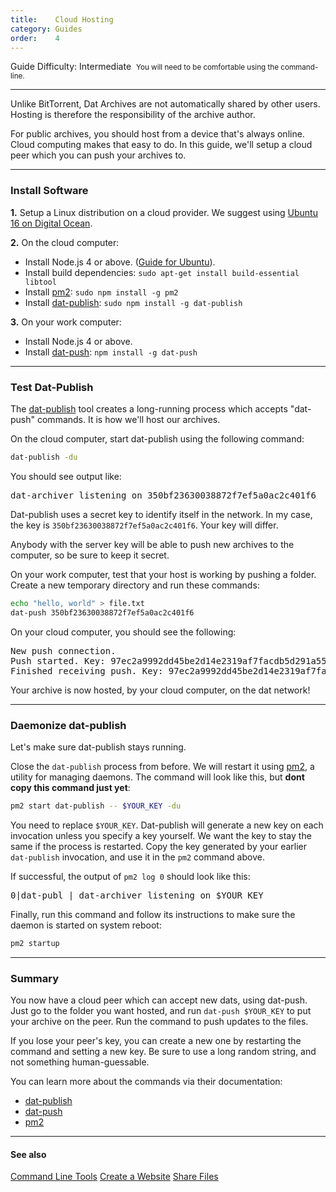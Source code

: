 ```yaml
---
title:    Cloud Hosting
category: Guides
order:    4
---
```


<span class="label label-gray">Guide</span>
<span class="label label-yellow">Difficulty: Intermediate</span>
&nbsp;<small class="muted">You will need to be comfortable using the command-line.</small>

<hr class="nomargin">

Unlike BitTorrent, Dat Archives are not automatically shared by other users.
Hosting is therefore the responsibility of the archive author. 

For public archives, you should host from a device that's always online.
Cloud computing makes that easy to do.
In this guide, we'll setup a cloud peer which you can push your archives to.

<hr class="nomargin">

### Install Software

**1.** Setup a Linux distribution on a cloud provider. We suggest using [Ubuntu 16 on Digital Ocean](https://www.digitalocean.com/).

**2.** On the cloud computer:

 - Install Node.js 4 or above. ([Guide for Ubuntu](https://www.digitalocean.com/community/tutorials/how-to-install-node-js-on-ubuntu-16-04)).
 - Install build dependencies: `sudo apt-get install build-essential libtool`
 - Install [pm2](https://github.com/Unitech/pm2): `sudo npm install -g pm2`
 - Install [dat-publish](https://github.com/joehand/dat-publish): `sudo npm install -g dat-publish`

**3.** On your work computer:

 - Install Node.js 4 or above.
 - Install [dat-push](https://github.com/joehand/dat-push): `npm install -g dat-push`

<hr class="nomargin">

### Test Dat-Publish

The [dat-publish](https://github.com/joehand/dat-publish) tool creates a long-running process which accepts "dat-push" commands.
It is how we'll host our archives.

On the cloud computer, start dat-publish using the following command:

```bash
dat-publish -du
```

You should see output like:

<pre>
dat-archiver listening on 350bf23630038872f7ef5a0ac2c401f6
</pre>

Dat-publish uses a secret key to identify itself in the network.
In my case, the key is `350bf23630038872f7ef5a0ac2c401f6`.
Your key will differ.

<div class="technical-explanation" data-title="Security Tip">
  <div class="icon"><span class="fa fa-info-circle"></span></div>
  <div class="body">
    <p>Anybody with the server key will be able to push new archives to the computer, so be sure to keep it secret.</p>
  </div>
</div>

On your work computer, test that your host is working by pushing a folder.
Create a new temporary directory and run these commands:

```bash
echo "hello, world" > file.txt
dat-push 350bf23630038872f7ef5a0ac2c401f6
```

On your cloud computer, you should see the following:

<pre>
New push connection.
Push started. Key: 97ec2a9992dd45be2d14e2319af7facdb5d291a558ea63191b2465513063c2eb
Finished receiving push. Key: 97ec2a9992dd45be2d14e2319af7facdb5d291a558ea63191b2465513063c2eb
</pre>

Your archive is now hosted, by your cloud computer, on the dat network! 

<hr class="nomargin">

### Daemonize dat-publish

Let's make sure dat-publish stays running.

Close the `dat-publish` process from before.
We will restart it using [pm2](https://github.com/Unitech/pm2), a utility for managing daemons.
The command will look like this, but **dont copy this command just yet**:

```bash
pm2 start dat-publish -- $YOUR_KEY -du
```

You need to replace `$YOUR_KEY`.
Dat-publish will generate a new key on each invocation unless you specify a key yourself.
We want the key to stay the same if the process is restarted.
Copy the key generated by your earlier `dat-publish` invocation, and use it in the `pm2` command above.

If successful, the output of `pm2 log 0` should look like this:

<pre>
0|dat-publ | dat-archiver listening on $YOUR_KEY
</pre>

Finally, run this command and follow its instructions to make sure the daemon is started on system reboot:

```bash
pm2 startup
```

<hr class="nomargin">

### Summary

You now have a cloud peer which can accept new dats, using dat-push.
Just go to the folder you want hosted, and run `dat-push $YOUR_KEY` to put your archive on the peer.
Run the command to push updates to the files.

If you lose your peer's key, you can create a new one by restarting the command and setting a new key.
Be sure to use a long random string, and not something human-guessable.

You can learn more about the commands via their documentation:

 - [dat-publish](https://github.com/joehand/dat-publish)
 - [dat-push](https://github.com/joehand/dat-push)
 - [pm2](https://github.com/Unitech/pm2)

<hr class="nomargin">

#### See also

<a class="btn btn-block" href="/docs/cli.html"><i class="fa fa-terminal" aria-hidden="true"></i> Command Line Tools</a>
<a class="btn btn-block" href="/docs/guides/create-a-website.html"><i class="fa fa-file-code-o" aria-hidden="true"></i> Create a Website</a>
<a class="btn btn-block" href="/docs/guides/share-files.html"><i class="fa fa-share-alt" aria-hidden="true"></i> Share Files</a>